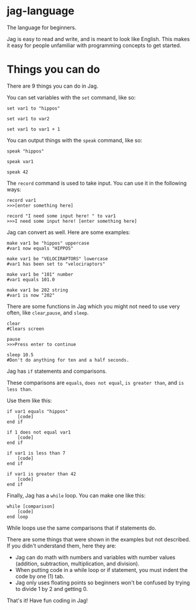 jag-language
============

The language for beginners.

Jag is easy to read and write, and is meant to look like English. 
This makes it easy for people unfamiliar with programming concepts to get started.


Things you can do
=================

There are 9 things you can do in Jag.

You can set variables with the `set` command, like so:

```
set var1 to "hippos"
```

```
set var1 to var2
```

```
set var1 to var1 + 1
```

You can output things with the `speak` command, like so:

```
speak "hippos"
```

```
speak var1
```

```
speak 42
```

The `record` command is used to take input. You can use it in the following ways:

```
record var1
>>>[enter something here]
```

```
record "I need some input here! " to var1
>>>I need some input here! [enter something here]
```

Jag can convert as well. Here are some examples:

```
make var1 be "hippos" uppercase
#var1 now equals "HIPPOS"
```

```
make var1 be "VELOCIRAPTORS" lowercase
#var1 has been set to "velociraptors"
```

```
make var1 be "101" number
#var1 equals 101.0
```

```
make var1 be 202 string
#var1 is now "202"
```

There are some functions in Jag which you might not need to use very often, like `clear`,`pause`, and `sleep`. 

```
clear
#Clears screen
```

```
pause
>>>Press enter to continue 
```

```
sleep 10.5
#Don't do anything for ten and a half seconds.
```

Jag has `if` statements and comparisons.  

These comparisons are `equals`, `does not equal`, `is greater than`, and `is less than`.

Use them like this:

```
if var1 equals "hippos"
	[code]
end if
```

```
if 1 does not equal var1
	[code]
end if
```

```
if var1 is less than 7
	[code]
end if
```

```
if var1 is greater than 42
	[code]
end if
```

Finally, Jag has a `while` loop. You can make one like this:

```
while [comparison]
	[code]
end loop
```

While loops use the same comparisons that if statements do.

There are some things that were shown in the examples but not described. If you didn't understand them, here they are:

* Jag can do math with numbers and variables with number values (addition, subtraction, multiplication, and division).
* When putting code in a while loop or if statement, you must indent the code by one (1) tab.
* Jag only uses floating points so beginners won't be confused by trying to divide 1 by 2 and getting 0.


That's it! Have fun coding in Jag!
